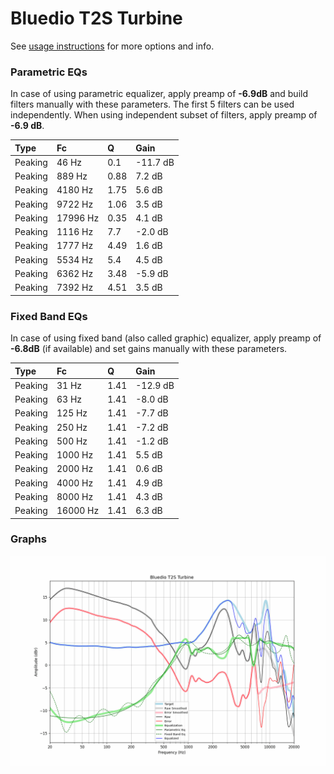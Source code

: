 # Bluedio T2S Turbine
See [usage instructions](https://github.com/jaakkopasanen/AutoEq#usage) for more options and info.

### Parametric EQs
In case of using parametric equalizer, apply preamp of **-6.9dB** and build filters manually
with these parameters. The first 5 filters can be used independently.
When using independent subset of filters, apply preamp of **-6.9 dB**.

| Type    | Fc       |    Q | Gain     |
|:--------|:---------|:-----|:---------|
| Peaking | 46 Hz    | 0.1  | -11.7 dB |
| Peaking | 889 Hz   | 0.88 | 7.2 dB   |
| Peaking | 4180 Hz  | 1.75 | 5.6 dB   |
| Peaking | 9722 Hz  | 1.06 | 3.5 dB   |
| Peaking | 17996 Hz | 0.35 | 4.1 dB   |
| Peaking | 1116 Hz  | 7.7  | -2.0 dB  |
| Peaking | 1777 Hz  | 4.49 | 1.6 dB   |
| Peaking | 5534 Hz  | 5.4  | 4.5 dB   |
| Peaking | 6362 Hz  | 3.48 | -5.9 dB  |
| Peaking | 7392 Hz  | 4.51 | 3.5 dB   |

### Fixed Band EQs
In case of using fixed band (also called graphic) equalizer, apply preamp of **-6.8dB**
(if available) and set gains manually with these parameters.

| Type    | Fc       |    Q | Gain     |
|:--------|:---------|:-----|:---------|
| Peaking | 31 Hz    | 1.41 | -12.9 dB |
| Peaking | 63 Hz    | 1.41 | -8.0 dB  |
| Peaking | 125 Hz   | 1.41 | -7.7 dB  |
| Peaking | 250 Hz   | 1.41 | -7.2 dB  |
| Peaking | 500 Hz   | 1.41 | -1.2 dB  |
| Peaking | 1000 Hz  | 1.41 | 5.5 dB   |
| Peaking | 2000 Hz  | 1.41 | 0.6 dB   |
| Peaking | 4000 Hz  | 1.41 | 4.9 dB   |
| Peaking | 8000 Hz  | 1.41 | 4.3 dB   |
| Peaking | 16000 Hz | 1.41 | 6.3 dB   |

### Graphs
![](./Bluedio%20T2S%20Turbine.png)